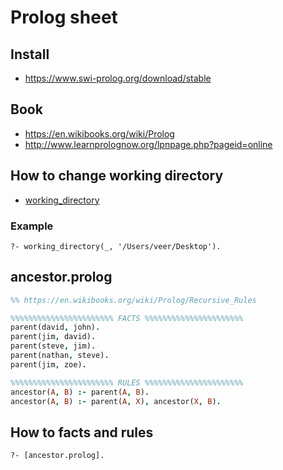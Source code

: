 # Prolog sheet

## Install

* https://www.swi-prolog.org/download/stable

## Book

* https://en.wikibooks.org/wiki/Prolog
* http://www.learnprolognow.org/lpnpage.php?pageid=online

## How to change working directory

* [working_directory](https://www.swi-prolog.org/pldoc/man?predicate=working_directory%2f2)

### Example

```
?- working_directory(_, '/Users/veer/Desktop').
```

## ancestor.prolog

```Prolog
%% https://en.wikibooks.org/wiki/Prolog/Recursive_Rules

%%%%%%%%%%%%%%%%%%%%%%% FACTS %%%%%%%%%%%%%%%%%%%%%%
parent(david, john).
parent(jim, david).
parent(steve, jim).
parent(nathan, steve).
parent(jim, zoe).

%%%%%%%%%%%%%%%%%%%%%%% RULES %%%%%%%%%%%%%%%%%%%%%%
ancestor(A, B) :- parent(A, B).
ancestor(A, B) :- parent(A, X), ancestor(X, B).
```

## How to facts and rules

```
?- [ancestor.prolog].
```
